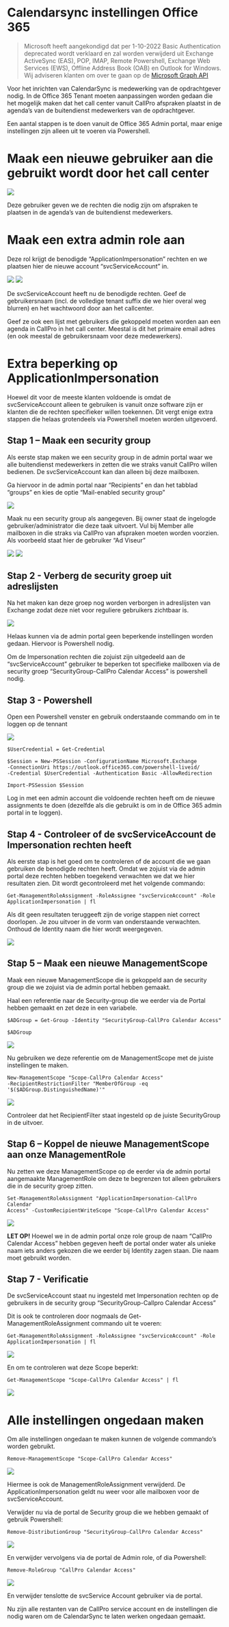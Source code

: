 # Calendarsync instellingen Office 365

> Microsoft heeft aangekondigd dat per 1-10-2022 Basic Authentication deprecated wordt verklaard en zal worden verwijderd uit Exchange ActiveSync (EAS), POP, IMAP, Remote Powershell, Exchange Web Services (EWS), Offline Address Book (OAB) en Outlook for Windows. Wij adviseren klanten om over te gaan op de [Microsoft Graph API](../calendarsync-instellingen-microsoft-365-graph-api/README.md)

Voor het inrichten van CalendarSync is medewerking van de opdrachtgever
nodig. In de Office 365 Tenant moeten aanpassingen worden gedaan die het
mogelijk maken dat het call center vanuit CallPro afspraken plaatst in
de agenda’s van de buitendienst medewerkers van de opdrachtgever.

Een aantal stappen is te doen vanuit de Office 365 Admin portal, maar
enige instellingen zijn alleen uit te voeren via Powershell.

# Maak een nieuwe gebruiker aan die gebruikt wordt door het call center

![](./media/image1.png)

Deze gebruiker geven we de rechten die nodig zijn om afspraken te
plaatsen in de agenda’s van de buitendienst medewerkers.

# Maak een extra admin role aan

Deze rol krijgt de benodigde “ApplicationImpersonation” rechten en we
plaatsen hier de nieuwe account “svcServiceAccount” in.

![](./media/image2.png)
![](./media/image3.png)

De svcServiceAccount heeft nu de benodigde rechten. Geef de
gebruikersnaam (incl. de volledige tenant suffix die we hier overal weg
blurren) en het wachtwoord door aan het callcenter.

Geef ze ook een lijst met gebruikers die gekoppeld moeten worden aan een
agenda in CallPro in het call center. Meestal is dit het primaire email
adres (en ook meestal de gebruikersnaam voor deze medewerkers).

# Extra beperking op ApplicationImpersonation

Hoewel dit voor de meeste klanten voldoende is omdat de
svcServiceAccount alleen te gebruiken is vanuit onze software zijn er
klanten die de rechten specifieker willen toekennen. Dit vergt enige
extra stappen die helaas grotendeels via Powershell moeten worden
uitgevoerd.

## Stap 1 – Maak een security group

Als eerste stap maken we een security group in de admin portal waar we
alle buitendienst medewerkers in zetten die we straks vanuit CallPro
willen bedienen. De svcServiceAccount kan dan alleen bij deze mailboxen.

Ga hiervoor in de admin portal naar “Recipients” en dan het tabblad
“groups” en kies de optie “Mail-enabled security group”

![](./media/image4.png)

Maak nu een security group als aangegeven. Bij owner staat de ingelogde
gebruiker/administrator die deze taak uitvoert. Vul bij Member alle
mailboxen in die straks via CallPro van afspraken moeten worden
voorzien. Als voorbeeld staat hier de gebruiker “Ad Viseur”

![](./media/image5.png) 
![](./media/image6.png)

## Stap 2 - Verberg de security groep uit adreslijsten

Na het maken kan deze groep nog worden verborgen in adreslijsten van
Exchange zodat deze niet voor reguliere gebruikers zichtbaar is.

![](./media/image7.png)

Helaas kunnen via de admin portal geen beperkende instellingen worden
gedaan. Hiervoor is Powershell nodig.

Om de Impersonation rechten die zojuist zijn uitgedeeld aan de
“svcServiceAccount” gebruiker te beperken tot specifieke mailboxen via
de security groep “SecurityGroup-CallPro Calendar Access” is powershell
nodig.

## Stap 3 - Powershell

Open een Powershell venster en gebruik onderstaande commando om in te
loggen op de tennant

![](./media/image8.png)
```
$UserCredential = Get-Credential

$Session = New-PSSession -ConfigurationName Microsoft.Exchange
-ConnectionUri https://outlook.office365.com/powershell-liveid/
-Credential $UserCredential -Authentication Basic -AllowRedirection

Import-PSSession $Session
```
Log in met een admin account die voldoende rechten heeft om de nieuwe
assignments te doen (dezelfde als die gebruikt is om in de Office 365
admin portal in te loggen).

## Stap 4 - Controleer of de svcServiceAccount de Impersonation rechten heeft

Als eerste stap is het goed om te controleren of de account die we gaan
gebruiken de benodigde rechten heeft. Omdat we zojuist via de admin
portal deze rechten hebben toegekend verwachten we dat we hier
resultaten zien. Dit wordt gecontroleerd met het volgende commando:
```
Get-ManagementRoleAssignment -RoleAssignee "svcServiceAccount" -Role
ApplicationImpersonation | fl
```
Als dit geen resultaten teruggeeft zijn de vorige stappen niet correct
doorlopen. Je zou uitvoer in de vorm van onderstaande verwachten.
Onthoud de Identity naam die hier wordt weergegeven.

![](./media/image9.png)

## Stap 5 – Maak een nieuwe ManagementScope

Maak een nieuwe ManagementScope die is gekoppeld aan de security group
die we zojuist via de admin portal hebben gemaakt.

Haal een referentie naar de Security-group die we eerder via de Portal
hebben gemaakt en zet deze in een variabele.
```
$ADGroup = Get-Group -Identity "SecurityGroup-CallPro Calendar Access"

$ADGroup
```
![](./media/image10.png)

Nu gebruiken we deze referentie om de ManagementScope met de juiste
instellingen te maken.
```
New-ManagementScope "Scope-CallPro Calendar Access"
-RecipientRestrictionFilter "MemberOfGroup -eq
'$($ADGroup.DistinguishedName)'"
```
![](./media/image11.png)

Controleer dat het RecipientFilter staat ingesteld op de juiste
SecurityGroup in de uitvoer.

## Stap 6 – Koppel de nieuwe ManagementScope aan onze ManagementRole 

Nu zetten we deze ManagementScope op de eerder via de admin portal
aangemaakte ManagementRole om deze te begrenzen tot alleen gebruikers
die in de security groep zitten.
```
Set-ManagementRoleAssignment "ApplicationImpersonation-CallPro Calendar
Access" -CustomRecipientWriteScope "Scope-CallPro Calendar Access"
```
![](./media/image12.png)

**LET OP\!** Hoewel we in de admin portal onze role group de naam
“CallPro Calendar Access” hebben gegeven heeft de portal onder water
als unieke naam iets anders gekozen die we eerder bij Identity zagen
staan. Die naam moet gebruikt worden.

## Stap 7 - Verificatie

De svcServiceAccount staat nu ingesteld met Impersonation rechten op de
gebruikers in de security group “SecurityGroup-Callpro Calendar Access”

Dit is ook te controleren door nogmaals de Get-ManagementRoleAssignment
commando uit te voeren:
```
Get-ManagementRoleAssignment -RoleAssignee "svcServiceAccount" -Role
ApplicationImpersonation | fl
```
![](./media/image13.png)

En om te controleren wat deze Scope beperkt:
```
Get-ManagementScope "Scope-CallPro Calendar Access" | fl
```
![](./media/image14.png)

# Alle instellingen ongedaan maken

Om alle instellingen ongedaan te maken kunnen de volgende commando’s
worden gebruikt.
```
Remove-ManagementScope "Scope-CallPro Calendar Access"
```
![](./media/image15.png)

Hiermee is ook de ManagementRoleAssignment verwijderd. De
ApplicationImpersonation geldt nu weer voor alle mailboxen voor de
svcServiceAccount.

Verwijder nu via de portal de Security group die we hebben gemaakt of
gebruik Powershell:
```
Remove-DistributionGroup "SecurityGroup-CallPro Calendar Access"
```
![](./media/image16.png)

En verwijder vervolgens via de portal de Admin role, of dia Powershell:
```
Remove-RoleGroup "CallPro Calendar Access"
```
![](./media/image17.png)

En verwijder tenslotte de svcService Account gebruiker via de portal.

Nu zijn alle restanten van de CallPro service account en de instellingen die nodig waren om de CalendarSync te laten werken ongedaan gemaakt.
